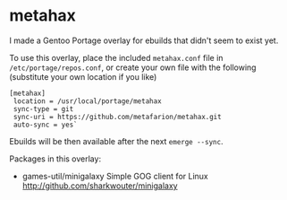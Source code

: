 # metahax
I made a Gentoo Portage overlay for ebuilds that didn't seem to exist yet.

To use this overlay, place the included `metahax.conf` file in `/etc/portage/repos.conf`, or create your own file with the following (substitute your own location if you like)
```
[metahax]
 location = /usr/local/portage/metahax
 sync-type = git
 sync-uri = https://github.com/metafarion/metahax.git
 auto-sync = yes`
```
Ebuilds will be then available after the next `emerge --sync`.

Packages in this overlay:

*  games-util/minigalaxy
	Simple GOG client for Linux
	http://github.com/sharkwouter/minigalaxy
